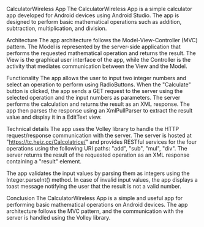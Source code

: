 CalculatorWireless App
The CalculatorWireless App is a simple calculator app developed for Android devices using Android Studio. The app is designed to perform basic mathematical operations such as addition, subtraction, multiplication, and division.

Architecture
The app architecture follows the Model-View-Controller (MVC) pattern. The Model is represented by the server-side application that performs the requested mathematical operation and returns the result. The View is the graphical user interface of the app, while the Controller is the activity that mediates communication between the View and the Model.

Functionality
The app allows the user to input two integer numbers and select an operation to perform using RadioButtons. When the "Calculate" button is clicked, the app sends a GET request to the server using the selected operation and the input numbers as parameters. The server performs the calculation and returns the result as an XML response. The app then parses the response using an XmlPullParser to extract the result value and display it in a EditText view.

Technical details
The app uses the Volley library to handle the HTTP request/response communication with the server. The server is hosted at "https://tc.heiz.cc/Calcolatrice/" and provides RESTful services for the four operations using the following URI paths: "add", "sub", "mul", "div". The server returns the result of the requested operation as an XML response containing a "result" element.

The app validates the input values by parsing them as integers using the Integer.parseInt() method. In case of invalid input values, the app displays a toast message notifying the user that the result is not a valid number.

Conclusion
The CalculatorWireless App is a simple and useful app for performing basic mathematical operations on Android devices. The app architecture follows the MVC pattern, and the communication with the server is handled using the Volley library.
